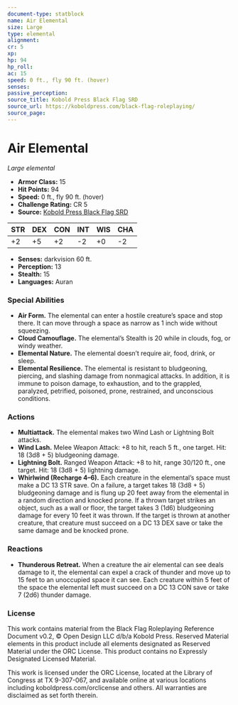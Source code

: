 ```yaml
---
document-type: statblock
name: Air Elemental
size: Large
type: elemental
alignment: 
cr: 5
xp: 
hp: 94
hp_roll: 
ac: 15
speed: 0 ft., fly 90 ft. (hover)
senses: 
passive_perception: 
source_title: Kobold Press Black Flag SRD
source_url: https://koboldpress.com/black-flag-roleplaying/
source_page: 
---
```


# Air Elemental

*Large elemental*

- **Armor Class:** 15
- **Hit Points:** 94
- **Speed:** 0 ft., fly 90 ft. (hover)
- **Challenge Rating:** CR 5
- **Source:** [Kobold Press Black Flag SRD](https://koboldpress.com/black-flag-roleplaying/)

| STR | DEX | CON | INT | WIS | CHA |
| --- | --- | --- | --- | --- | --- |
| +2 | +5 | +2 | -2 | +0 | -2 |

- **Senses:** darkvision 60 ft.
- **Perception:** 13
- **Stealth:** 15
- **Languages:** Auran

### Special Abilities

- **Air Form.** The elemental can enter a hostile creature’s space and stop there. It can move through a space as narrow as 1 inch wide without squeezing.
- **Cloud Camouflage.** The elemental’s Stealth is 20 while in clouds, fog, or windy weather.
- **Elemental Nature.** The elemental doesn’t require air, food, drink, or sleep.
- **Elemental Resilience.** The elemental is resistant to bludgeoning, piercing, and slashing damage from nonmagical attacks. In addition, it is immune to poison damage, to exhaustion, and to the grappled, paralyzed, petrified, poisoned, prone, restrained, and unconscious conditions.

### Actions

- **Multiattack.** The elemental makes two Wind Lash or Lightning Bolt attacks.
- **Wind Lash.** Melee Weapon Attack: +8 to hit, reach 5 ft., one target. Hit: 18 (3d8 + 5) bludgeoning damage.
- **Lightning Bolt.** Ranged Weapon Attack: +8 to hit, range 30/120 ft., one target. Hit: 18 (3d8 + 5) lightning damage.
- **Whirlwind (Recharge 4–6).** Each creature in the elemental’s space must make a DC 13 STR save. On a failure, a target takes 18 (3d8 + 5) bludgeoning damage and is flung up 20 feet away from the elemental in a random direction and knocked prone. If a thrown target strikes an object, such as a wall or floor, the target takes 3 (1d6) bludgeoning damage for every 10 feet it was thrown. If the target is thrown at another creature, that creature must succeed on a DC 13 DEX save or take the same damage and be knocked prone.

### Reactions

- **Thunderous Retreat.** When a creature the air elemental can see deals damage to it, the elemental can expel a crack of thunder and move up to 15 feet to an unoccupied space it can see. Each creature within 5 feet of the space the elemental left must succeed on a DC 13 CON save or take 7 (2d6) thunder damage.

### License

This work contains material from the Black Flag Roleplaying Reference Document v0.2, © Open Design LLC d/b/a Kobold Press. Reserved Material elements in this product include all elements designated as Reserved Material under the ORC License. This product contains no Expressly Designated Licensed Material.

This work is licensed under the ORC License, located at the Library of Congress at TX 9-307-067, and available online at various locations including koboldpress.com/orclicense and others. All warranties are disclaimed as set forth therein.
